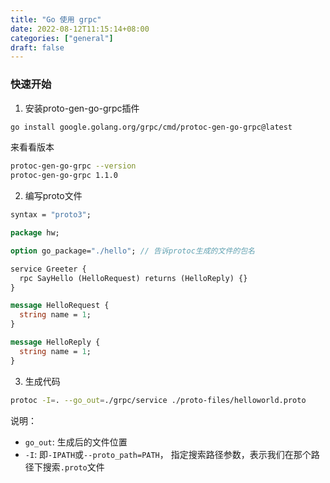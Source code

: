 ```yaml
---
title: "Go 使用 grpc"
date: 2022-08-12T11:15:14+08:00
categories: ["general"]
draft: false
---
```


### 快速开始

1. 安装proto-gen-go-grpc插件

```bash
go install google.golang.org/grpc/cmd/protoc-gen-go-grpc@latest
```

来看看版本

```bash
protoc-gen-go-grpc --version                                   
protoc-gen-go-grpc 1.1.0
```

2. 编写proto文件
```proto
syntax = "proto3";

package hw;

option go_package="./hello"; // 告诉protoc生成的文件的包名

service Greeter {
  rpc SayHello (HelloRequest) returns (HelloReply) {}
}

message HelloRequest {
  string name = 1;
}

message HelloReply {
  string name = 1;
}

```

3. 生成代码

```bash
protoc -I=. --go_out=./grpc/service ./proto-files/helloworld.proto
```

说明：
- `go_out`: 生成后的文件位置
- `-I`: 即`-IPATH`或`--proto_path=PATH`， 指定搜索路径参数，表示我们在那个路径下搜索`.proto`文件